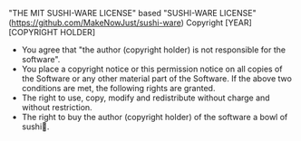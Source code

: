 "THE MIT SUSHI-WARE LICENSE"
based "SUSHI-WARE LICENSE" (https://github.com/MakeNowJust/sushi-ware)
Copyright [YEAR] [COPYRIGHT HOLDER]

- You agree that "the author (copyright holder) is not responsible for the software".
- You place a copyright notice or this permission notice on all copies of the Software or any other material part of the Software.
  If the above two conditions are met, the following rights are granted.
- The right to use, copy, modify and redistribute without charge and without restriction.
- The right to buy the author (copyright holder) of the software a bowl of sushi🍣.